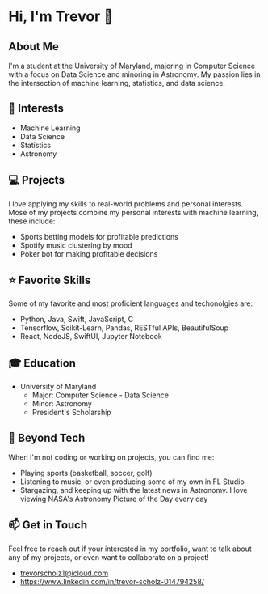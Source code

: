 # Hi, I'm Trevor 👋

## About Me
I'm a student at the University of Maryland, majoring in Computer Science with a focus on Data Science and minoring in Astronomy. My passion lies in the intersection of machine learning, statistics, and data science.

## 🚀 Interests
- Machine Learning
- Data Science
- Statistics
- Astronomy

## 💻 Projects
I love applying my skills to real-world problems and personal interests. 
Mose of my projects combine my personal interests with machine learning, these include:
- Sports betting models for profitable predictions
- Spotify music clustering by mood
- Poker bot for making profitable decisions

## ⭐️ Favorite Skills
Some of my favorite and most proficient languages and techonolgies are:
- Python, Java, Swift, JavaScript, C
- Tensorflow, Scikit-Learn, Pandas, RESTful APIs, BeautifulSoup
- React, NodeJS, SwiftUI, Jupyter Notebook

## 🎓 Education
- University of Maryland
  - Major: Computer Science - Data Science
  - Minor: Astronomy
  - President's Scholarship

## 🏀 Beyond Tech
When I'm not coding or working on projects, you can find me:
- Playing sports (basketball, soccer, golf)
- Listening to music, or even producing some of my own in FL Studio
- Stargazing, and keeping up with the latest news in Astronomy. I love viewing NASA's Astronomy Picture of the Day every day

## 📫 Get in Touch
Feel free to reach out if your interested in my portfolio, want to talk about any of my projects,
or even want to collaborate on a project!

- trevorscholz1@icloud.com
- https://www.linkedin.com/in/trevor-scholz-014794258/